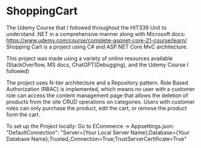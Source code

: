 # ShoppingCart
The Udemy Course that I followed throughout the HIT339 Unit to understand .NET  in a comprehensive manner along with Microsoft docs: https://www.udemy.com/course/complete-aspnet-core-21-course/learn/ 
Shopping Cart is a project using C# and ASP.NET Core MvC architecture.

This project was made using a variety of online resources available (StackOverflow, MS docs, ChatGPT(Debugging), and the Udemy Course I followed)

The project uses N-tier architecture and a Repository pattern. 
Role Based Authorization (RBAC) is implemented, which means no user with a customer role can access the content management page that allows the deletion of products from the site CRUD operations on categories. Users with customer roles can only purchase the product, edit the cart, or remove the product form the cart.

To set up the Project locally:
Go to ECommerce -> Appsettings.json:
  "DefaultConnection": "Server={Your Local Server Name};Database={Your Database Name};Trusted_Connection=True;TrustServerCertificate=True"
